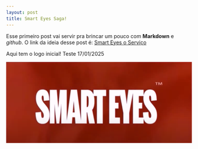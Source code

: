 ```yaml
---
layout: post
title: Smart Eyes Saga!
---
```


Esse primeiro post vai servir pra brincar um pouco com **Markdown** e _github_.
O link da ideia desse post é: [Smart Eyes o Serviço](https://www.youtube.com/watch?v=AdrWUHt5RtI&t=213s)

Aqui tem o logo inicial! 
Teste 17/01/2025

![Smart Eyes](https://raw.githubusercontent.com/Hericles-Farias/Hericles-Farias.github.io/master/images/sm.PNG "Smart Eyes TM")

